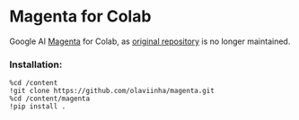 # Magenta for Colab

Google AI [Magenta](https://magenta.tensorflow.org/) for Colab, as [original repository](https://github.com/magenta/magenta) is no longer maintained.

### Installation:
```
%cd /content
!git clone https://github.com/olaviinha/magenta.git
%cd /content/magenta
!pip install .
```
